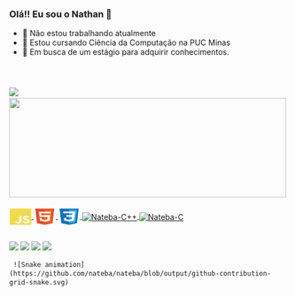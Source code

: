 ### Olá!! Eu sou o Nathan 👋


- 🔭 Não estou trabalhando atualmente
- 🌱 Estou cursando Ciência da Computação na PUC Minas
- 👯 Em busca de um estágio para adquirir conhecimentos.
<header> 
            <link rel="stylesheet" href="https://cdn.jsdelivr.net/gh/devicons/devicon@v2.15.1/devicon.min.css">
          </header>
<div>
  <a href="https://github.com/nateba">
  <img height="180em" src="https://github-readme-stats.vercel.app/api?username=nateba&show_icons=true&theme=dracula&include_all_commits=true&count_private=true"/>
  <img height="180em" width="500em" src="https://github-readme-stats.vercel.app/api/top-langs/?username=nateba&layout=compact&langs_count=16&theme=dracula"/>
</div>
  <div style="display: inline_block"><br>
  <img align="center" alt="Nateba-Js" height="30" width="40" src="https://raw.githubusercontent.com/devicons/devicon/master/icons/javascript/javascript-plain.svg">
  <img align="center" alt="Nateba-HTML" height="30" width="40" src="https://raw.githubusercontent.com/devicons/devicon/master/icons/html5/html5-original.svg">
  <img align="center" alt="Nateba-CSS" height="30" width="40" src="https://raw.githubusercontent.com/devicons/devicon/master/icons/css3/css3-original.svg">
  <img align="center" alt="Nateba-C++" height="30" width="40" src="https://cdn.jsdelivr.net/gh/devicons/devicon/icons/cplusplus/cplusplus-original.svg">
  <img align="center" alt="Nateba-C" height="30" width="40" src="https://cdn.jsdelivr.net/gh/devicons/devicon/icons/c/c-original.svg">
  </div>
  
  ##
  
  <div> 
  
  <a href="https://instagram.com/natnateba" target="_blank"><img src="https://img.shields.io/badge/-Instagram-%23E4405F?style=for-the-badge&logo=instagram&logoColor=white" target="_blank"></a>
 <a href=" https://discord.gg/6ygKrrj" target="_blank"><img src="https://img.shields.io/badge/Discord-7289DA?style=for-the-badge&logo=discord&logoColor=white" target="_blank"></a> 
  <a href = "mailto:naclisboa@gmail.com"><img src="https://img.shields.io/badge/-Gmail-%23333?style=for-the-badge&logo=gmail&logoColor=white" target="_blank"></a>
  <a href="https://www.linkedin.com/in/nathan-lisboa-605857234" target="_blank"><img src="https://img.shields.io/badge/-LinkedIn-%230077B5?style=for-the-badge&logo=linkedin&logoColor=white" target="_blank"></a> 
            </div>
  
     ![Snake animation](https://github.com/nateba/nateba/blob/output/github-contribution-grid-snake.svg)
 
  
